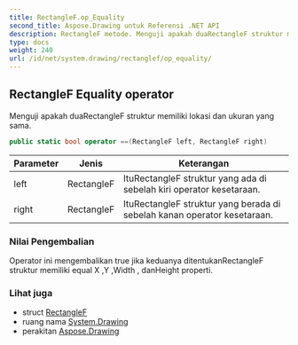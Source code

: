 ```yaml
---
title: RectangleF.op_Equality
second_title: Aspose.Drawing untuk Referensi .NET API
description: RectangleF metode. Menguji apakah duaRectangleF struktur memiliki lokasi dan ukuran yang sama.
type: docs
weight: 240
url: /id/net/system.drawing/rectanglef/op_equality/
---
```

## RectangleF Equality operator

Menguji apakah duaRectangleF struktur memiliki lokasi dan ukuran yang sama.

```csharp
public static bool operator ==(RectangleF left, RectangleF right)
```

| Parameter | Jenis | Keterangan |
| --- | --- | --- |
| left | RectangleF | ItuRectangleF struktur yang ada di sebelah kiri operator kesetaraan. |
| right | RectangleF | ItuRectangleF struktur yang berada di sebelah kanan operator kesetaraan. |

### Nilai Pengembalian

Operator ini mengembalikan true jika keduanya ditentukanRectangleF struktur memiliki equal X ,Y ,Width , danHeight properti.

### Lihat juga

* struct [RectangleF](../)
* ruang nama [System.Drawing](../../rectanglef/)
* perakitan [Aspose.Drawing](../../../)


